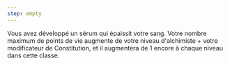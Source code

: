 ```yaml
---
step: empty
---
```

Vous avez développé un sérum qui épaissit votre sang. Votre nombre maximum de points de vie augmente de votre niveau d'alchimiste + votre modificateur de Constitution, et il augmentera de 1 encore à chaque niveau dans cette classe.